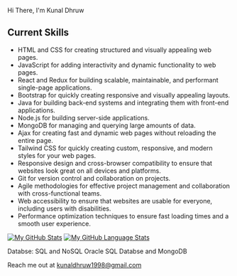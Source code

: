 Hi There, I'm Kunal Dhruw

## Current Skills

 - HTML and CSS for creating structured and visually appealing web
   pages.
 -  JavaScript for adding interactivity and dynamic functionality to web pages.
 -  React and Redux for building scalable, maintainable, and performant single-page applications.
 -  Bootstrap for quickly creating responsive and visually appealing layouts.
 -  Java for building back-end systems and integrating them with front-end applications.
 -  Node.js for building server-side applications.
 -  MongoDB for managing and querying large amounts of data.
 -  Ajax for creating fast and dynamic web pages without reloading the entire page.
 -  Tailwind CSS for quickly creating custom, responsive, and modern styles for your web pages.
 -  Responsive design and cross-browser compatibility to ensure that websites look great on all devices and platforms.
 -  Git for version control and collaboration on projects.
 -  Agile methodologies for effective project management and collaboration with cross-functional teams.
 -  Web accessibility to ensure that websites are usable for everyone, including users with disabilities.
 -  Performance optimization techniques to ensure fast loading times and a smooth user experience.



[![My GitHub Stats](https://github-readme-stats.vercel.app/api/?username=KunalDhruw&count_private=true&theme=tokyonight&showicons=true)]()
[![My GitHub Language Stats](https://github-readme-stats.vercel.app/api/top-langs/?username=KunalDhruw&langs_count=5&theme=tokyonight)]()



Databse: SQL and NoSQL
Oracle SQL Databse and MongoDB

Reach me out at kunaldhruw1998@gmail.com
